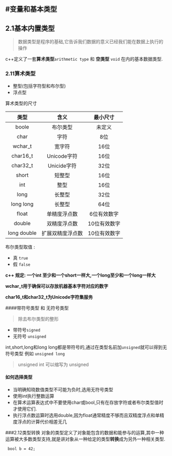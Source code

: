 #变量和基本类型
---
## 2.1基本内置类型

> 数据类型是程序的基础,它告诉我们数据的意义已经我们能在数据上执行的操作

c++定义了一套**算术类型**`arithmetic type` 和 **空类型** `void` 在内的基本数据类型. 
    
### 2.11算术类型
+ 整型(包括字符型和布尔型)
+ 浮点型

算术类型的尺寸

|   类型  |   含义  |   最小尺寸    |
|   :---: |   :---: |   :---:       |
| boole   | 布尔类型      | 未定义 |
| char    | 字符          | 8位 |
| wchar_t | 宽字符        | 16位|
| char16_t| Unicode字符   | 16位|
| char32_t| Unicide字符   | 32位|
| short   | 短整型        | 16位|
| int     | 整型          | 16位|
| long    | 长整型        | 32位|
| long long|长整型        | 64位|
| float   | 单精度浮点数  | 6位有效数字  |
| double  |双精度浮点数   | 10位有效数字 |
| long double | 扩展双精度浮点数 | 10位有效数字 | 

布尔类型取值 :
 + 真 `true`
 + 假 `false`
 
 **c++ 规定: 一个int 至少和一个short一样大,一个long至少和一个long一样大**
 
**wchar_t用于确保可以存放机器基本字符对应的数字**

**char16_t和char32_t为Unicode字符集服务**

####带符号类型 和 无符号类型
> 除去布尔类型的整形
+ 带符号`signed`
+ 无符号 `unsigned`

int,short,long和long long都是带符号的,通过在类型名前加`unsigned`就可以得到无符号类型
例如 `unsigned long`
> unsigned int 可以缩写为 unsigned 

 #### **如何选择类型**
 
 * 当明确知晓数值类型不可能为负时,选用无符号类型
 * 使用int执行整数运算
 * 在算术运算表达式中不要使用char或bool,只有在存放字符或者布尔类型值时才使用它们.
 * 执行浮点数运算时选用double,因为float通常精度不够而且双精度浮点和单精度浮点的计算代价相差无几

###2.12类型转换
 对象的类型定义了对象能包含的数据和能参与的运算,其中一种运算被大多数类型支持,就是讲对象从一种给定的类型**转换**成为另外一种相关类型.
 
````
 bool b = 42;
 
 
